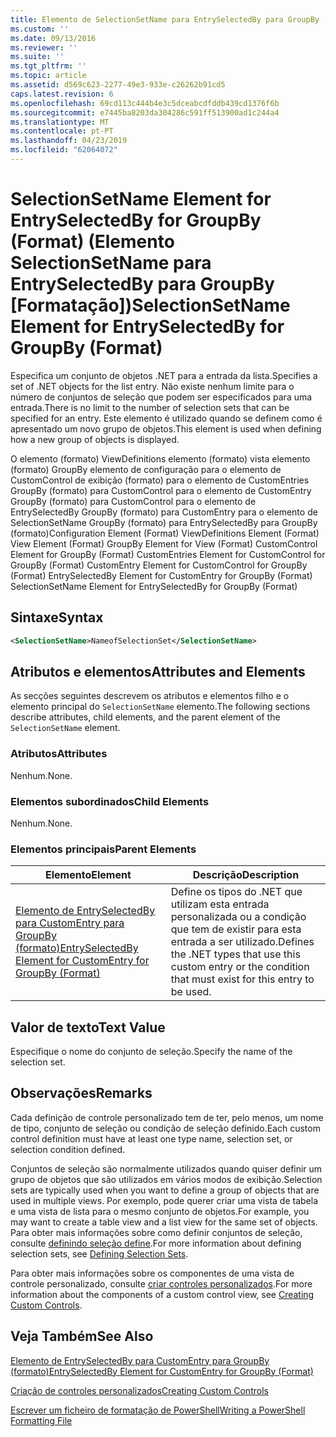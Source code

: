 ```yaml
---
title: Elemento de SelectionSetName para EntrySelectedBy para GroupBy (formato) | Documentos da Microsoft
ms.custom: ''
ms.date: 09/13/2016
ms.reviewer: ''
ms.suite: ''
ms.tgt_pltfrm: ''
ms.topic: article
ms.assetid: d569c623-2277-49e3-933e-c26262b91cd5
caps.latest.revision: 6
ms.openlocfilehash: 69cd113c444b4e3c5dceabcdfddb439cd1376f6b
ms.sourcegitcommit: e7445ba8203da304286c591ff513900ad1c244a4
ms.translationtype: MT
ms.contentlocale: pt-PT
ms.lasthandoff: 04/23/2019
ms.locfileid: "62064072"
---
```

# <a name="selectionsetname-element-for-entryselectedby-for-groupby-format"></a><span data-ttu-id="b02f8-102">SelectionSetName Element for EntrySelectedBy for GroupBy (Format) (Elemento SelectionSetName para EntrySelectedBy para GroupBy [Formatação])</span><span class="sxs-lookup"><span data-stu-id="b02f8-102">SelectionSetName Element for EntrySelectedBy for GroupBy (Format)</span></span>

<span data-ttu-id="b02f8-103">Especifica um conjunto de objetos .NET para a entrada da lista.</span><span class="sxs-lookup"><span data-stu-id="b02f8-103">Specifies a set of .NET objects for the list entry.</span></span> <span data-ttu-id="b02f8-104">Não existe nenhum limite para o número de conjuntos de seleção que podem ser especificados para uma entrada.</span><span class="sxs-lookup"><span data-stu-id="b02f8-104">There is no limit to the number of selection sets that can be specified for an entry.</span></span> <span data-ttu-id="b02f8-105">Este elemento é utilizado quando se definem como é apresentado um novo grupo de objetos.</span><span class="sxs-lookup"><span data-stu-id="b02f8-105">This element is used when defining how a new group of objects is displayed.</span></span>

<span data-ttu-id="b02f8-106">O elemento (formato) ViewDefinitions elemento (formato) vista elemento (formato) GroupBy elemento de configuração para o elemento de CustomControl de exibição (formato) para o elemento de CustomEntries GroupBy (formato) para CustomControl para o elemento de CustomEntry GroupBy (formato) para CustomControl para o elemento de EntrySelectedBy GroupBy (formato) para CustomEntry para o elemento de SelectionSetName GroupBy (formato) para EntrySelectedBy para GroupBy (formato)</span><span class="sxs-lookup"><span data-stu-id="b02f8-106">Configuration Element (Format) ViewDefinitions Element (Format) View Element (Format) GroupBy Element for View (Format) CustomControl Element for GroupBy (Format) CustomEntries Element for CustomControl for GroupBy (Format) CustomEntry Element for CustomControl for GroupBy (Format) EntrySelectedBy Element for CustomEntry for GroupBy (Format) SelectionSetName Element for EntrySelectedBy for GroupBy (Format)</span></span>

## <a name="syntax"></a><span data-ttu-id="b02f8-107">Sintaxe</span><span class="sxs-lookup"><span data-stu-id="b02f8-107">Syntax</span></span>

```xml
<SelectionSetName>NameofSelectionSet</SelectionSetName>
```

## <a name="attributes-and-elements"></a><span data-ttu-id="b02f8-108">Atributos e elementos</span><span class="sxs-lookup"><span data-stu-id="b02f8-108">Attributes and Elements</span></span>

<span data-ttu-id="b02f8-109">As secções seguintes descrevem os atributos e elementos filho e o elemento principal do `SelectionSetName` elemento.</span><span class="sxs-lookup"><span data-stu-id="b02f8-109">The following sections describe attributes, child elements, and the parent element of the `SelectionSetName` element.</span></span>

### <a name="attributes"></a><span data-ttu-id="b02f8-110">Atributos</span><span class="sxs-lookup"><span data-stu-id="b02f8-110">Attributes</span></span>

<span data-ttu-id="b02f8-111">Nenhum.</span><span class="sxs-lookup"><span data-stu-id="b02f8-111">None.</span></span>

### <a name="child-elements"></a><span data-ttu-id="b02f8-112">Elementos subordinados</span><span class="sxs-lookup"><span data-stu-id="b02f8-112">Child Elements</span></span>

<span data-ttu-id="b02f8-113">Nenhum.</span><span class="sxs-lookup"><span data-stu-id="b02f8-113">None.</span></span>

### <a name="parent-elements"></a><span data-ttu-id="b02f8-114">Elementos principais</span><span class="sxs-lookup"><span data-stu-id="b02f8-114">Parent Elements</span></span>

|<span data-ttu-id="b02f8-115">Elemento</span><span class="sxs-lookup"><span data-stu-id="b02f8-115">Element</span></span>|<span data-ttu-id="b02f8-116">Descrição</span><span class="sxs-lookup"><span data-stu-id="b02f8-116">Description</span></span>|
|-------------|-----------------|
|[<span data-ttu-id="b02f8-117">Elemento de EntrySelectedBy para CustomEntry para GroupBy (formato)</span><span class="sxs-lookup"><span data-stu-id="b02f8-117">EntrySelectedBy Element for CustomEntry for GroupBy (Format)</span></span>](./entryselectedby-element-for-customentry-for-groupby-format.md)|<span data-ttu-id="b02f8-118">Define os tipos do .NET que utilizam esta entrada personalizada ou a condição que tem de existir para esta entrada a ser utilizado.</span><span class="sxs-lookup"><span data-stu-id="b02f8-118">Defines the .NET types that use this custom entry or the condition that must exist for this entry to be used.</span></span>|

## <a name="text-value"></a><span data-ttu-id="b02f8-119">Valor de texto</span><span class="sxs-lookup"><span data-stu-id="b02f8-119">Text Value</span></span>

<span data-ttu-id="b02f8-120">Especifique o nome do conjunto de seleção.</span><span class="sxs-lookup"><span data-stu-id="b02f8-120">Specify the name of the selection set.</span></span>

## <a name="remarks"></a><span data-ttu-id="b02f8-121">Observações</span><span class="sxs-lookup"><span data-stu-id="b02f8-121">Remarks</span></span>

<span data-ttu-id="b02f8-122">Cada definição de controle personalizado tem de ter, pelo menos, um nome de tipo, conjunto de seleção ou condição de seleção definido.</span><span class="sxs-lookup"><span data-stu-id="b02f8-122">Each custom control definition must have at least one type name, selection set, or selection condition defined.</span></span>

<span data-ttu-id="b02f8-123">Conjuntos de seleção são normalmente utilizados quando quiser definir um grupo de objetos que são utilizados em vários modos de exibição.</span><span class="sxs-lookup"><span data-stu-id="b02f8-123">Selection sets are typically used when you want to define a group of objects that are used in multiple views.</span></span> <span data-ttu-id="b02f8-124">Por exemplo, pode querer criar uma vista de tabela e uma vista de lista para o mesmo conjunto de objetos.</span><span class="sxs-lookup"><span data-stu-id="b02f8-124">For example, you may want to create a table view and a list view for the same set of objects.</span></span> <span data-ttu-id="b02f8-125">Para obter mais informações sobre como definir conjuntos de seleção, consulte [definindo seleção define](./defining-selection-sets.md).</span><span class="sxs-lookup"><span data-stu-id="b02f8-125">For more information about defining selection sets, see [Defining Selection Sets](./defining-selection-sets.md).</span></span>

<span data-ttu-id="b02f8-126">Para obter mais informações sobre os componentes de uma vista de controle personalizado, consulte [criar controles personalizados](./creating-custom-controls.md).</span><span class="sxs-lookup"><span data-stu-id="b02f8-126">For more information about the components of a custom control view, see [Creating Custom Controls](./creating-custom-controls.md).</span></span>

## <a name="see-also"></a><span data-ttu-id="b02f8-127">Veja Também</span><span class="sxs-lookup"><span data-stu-id="b02f8-127">See Also</span></span>

[<span data-ttu-id="b02f8-128">Elemento de EntrySelectedBy para CustomEntry para GroupBy (formato)</span><span class="sxs-lookup"><span data-stu-id="b02f8-128">EntrySelectedBy Element for CustomEntry for GroupBy (Format)</span></span>](./entryselectedby-element-for-customentry-for-groupby-format.md)

[<span data-ttu-id="b02f8-129">Criação de controles personalizados</span><span class="sxs-lookup"><span data-stu-id="b02f8-129">Creating Custom Controls</span></span>](./creating-custom-controls.md)

[<span data-ttu-id="b02f8-130">Escrever um ficheiro de formatação de PowerShell</span><span class="sxs-lookup"><span data-stu-id="b02f8-130">Writing a PowerShell Formatting File</span></span>](./writing-a-powershell-formatting-file.md)
